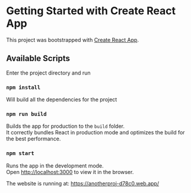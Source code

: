 # Getting Started with Create React App

This project was bootstrapped with [Create React App](https://github.com/facebook/create-react-app).

## Available Scripts

Enter the project directory and run

### `npm install`

Will build all the dependencies for the project

### `npm run build`

Builds the app for production to the `build` folder.\
It correctly bundles React in production mode and optimizes the build for the best performance.

### `npm start`
Runs the app in the development mode.\
Open [http://localhost:3000](http://localhost:3000) to view it in the browser.

The website is running at: https://anotherproj-d78c0.web.app/